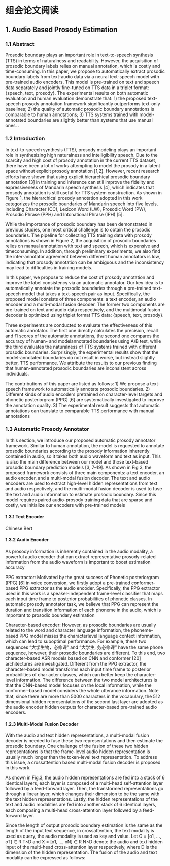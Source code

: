 # 组会论文阅读

## 1. Audio Based Prosody Estimation 

### 1.1 Abstract 

Prosodic boundary plays an important role in text-to-speech synthesis (TTS) in terms of naturalness and readability. However, the acquisition of prosodic boundary labels relies on manual annotation, which is costly and time-consuming. In this paper, we propose to automatically extract prosodic boundary labels from text-audio data via a neural text-speech model with pre-trained audio encoders. This model is pre-trained on text and speech data separately and jointly fine-tuned on TTS data in a triplet format: {speech, text, prosody}. The experimental results on both automatic evaluation and human evaluation demonstrate that: 1) the proposed text-speech prosody annotation framework significantly outperforms text-only baselines; 2) the quality of automatic prosodic boundary annotations is comparable to human annotations; 3) TTS systems trained with model-annotated boundaries are slightly better than systems that use manual ones. 
.
<!-- 韵律边界在语篇合成的自然度和可读性方面起着至关重要的作用。然而，韵律边界标签的获取依赖于人工标注，成本高、耗时长。在本文中，我们提出通过一个预先训练音频编码器的文本-语音神经模型，从文本-音频数据中自动提取韵律边界标签。该模型分别对文本和语音数据进行预训练，并对TTS数据进行联合微调，采用三组格式:{speech, text，韵律}。自动评价和人工评价的实验结果表明:1)本文提出的文本-语音韵律标注框架显著优于文本基准;2)韵律边界自动标注的质量与人工标注的质量相当;3)使用模型注释边界训练的TTS系统比使用人工边界训练的系统略好。 -->

### 1.2 Introduction 

In text-to-speech synthesis (TTS), prosody modeling plays an important role in synthesizing high naturalness and intelligibility speech. Due to the scarcity and high cost of prosody annotation in the current TTS dataset, there have been a lot of works attempting to model the prosody in a latent space without explicit prosody annotation [1,2]. However, recent research efforts have shown that using explicit hierarchical prosodic boundary annotation [3] in training and inference can still improve the fidelity and expressiveness of Mandarin speech synthesis [4], which indicates that prosody annotation is still useful for TTS system construction. As shown in Figure 1, the hierarchical prosody annotation adopted in this work categorizes the prosodic boundaries of Mandarin speech into five levels, including Character (CC), Lexicon Word (LW), Prosodic Word (PW), Prosodic Phrase (PPH) and Intonational Phrase (IPH) [5].

<!-- 在文本到语音合成(TTS)中，韵律建模在合成自然度高、可理解度高的语音中起着重要作用。由于当前TTS数据集中韵律注释的稀缺和成本较高，已有大量的研究试图在没有明确韵律注释的潜在空间中建模韵律[1,2]。然而，最近的研究表明，在训练和推理中使用显式层次韵律边界标注[3]仍然可以提高汉语语音合成[4]的保真度和表达性，这表明韵律边界标注在TTS系统构建中仍然是有用的。如图1所示，本文采用的韵律分级标注将普通话语音的韵律边界划分为五个层次，分别是字符(CC)、词汇(LW)、韵律词(PW)、韵律短语(PPH)和语调短语(IPH)[5]。 -->

While the importance of prosodic boundary has been demonstrated in previous studies, one most critical challenge is to obtain the prosodic boundaries. The pipeline for collecting TTS training data with prosody annotations is shown in Figure 2, the acquisition of prosodic boundaries relies on manual annotation with text and speech, which is expensive and timeconsuming. In addition, through preliminary experiments, we also find the inter-annotator agreement between different human annotators is low, indicating that prosody annotation can be ambiguous and the inconsistency may lead to difficulties in training models.

<!-- 虽然韵律边界的重要性已经在以往的研究中得到证实，但最关键的挑战是获得韵律边界。基于韵律标注的TTS训练数据采集管道如图2所示，韵律边界的获取依赖于文本和语音的人工标注，成本高且耗时。此外，通过初步实验，我们还发现不同的人类注释者之间的注释者之间的一致性较低，这表明韵律注释可能存在歧义，这种不一致性可能会导致模型的训练困难。 -->

In this paper, we propose to reduce the cost of prosody annotation and improve the label consistency via an automatic annotator. Our key idea is to automatically annotate the prosodic boundaries through a pre-trained text-speech model that takes a text-speech pair as input. Specifically, the proposed model consists of three components: a text encoder, an audio encoder and a multi-modal fusion decoder. The former two components are pre-trained on text and audio data respectively, and the multimodal fusion decoder is optimized using triplet format TTS data: {speech, text, prosody}.

<!-- 本文提出利用自动标注器来降低韵律标注的成本，提高标注的一致性。我们的关键思想是通过一个预先训练的文本-语音模型自动标注韵律边界，该模型以文本-语音对作为输入。具体地说，该模型由三个部分组成:文本编码器、音频编码器和多模态融合解码器。前两个分量分别对文本数据和音频数据进行预训练，利用三联格式TTS数据:{speech, text，韵律}对多模态融合解码器进行优化。 -->

Three experiments are conducted to evaluate the effectiveness of this automatic annotator. The first one directly calculates the precision, recall and f1 scores of the automatic annotations, the second one compares the accuracy of human- and modelannotated boundaries using A/B test, while the third evaluates the naturalness of TTS systems trained with different prosodic boundaries. Surprisingly, the experimental results show that the model-annotated boundaries do not result in worse, but instead slightly better, TTS performance. We attribute the results to our previous finding that human-annotated prosodic boundaries are inconsistent across individuals.

<!-- 通过三个实验来评价该自动标注器的有效性。第一种方法直接计算自动标注的precision、recall和f1得分，第二种方法使用A/B测试比较human- annotated boundary和model - annotated boundary的准确率，第三种方法评估不同韵律边界训练的TTS系统的自然度。令人惊讶的是，实验结果表明，模型注释的边界并没有导致更差的TTS性能，而是略有提高。我们将这一结果归因于我们之前的发现，人类注释的韵律边界在个体之间是不一致的。 -->

The contributions of this paper are listed as follows: 1) We propose a text-speech framework to automatically annotate prosodic boundaries. 2) Different kinds of audio encoders pretrained on character-level targets and phonetic posteriorgram (PPG) [6] are systematically investigated to improve the annotation quality. 3) The experimental result suggests that automatic annotations can translate to comparable TTS performance with manual annotations

<!-- 本文的主要贡献如下:1)提出了一种文本-语音自动标注韵律边界的框架。2)系统研究了不同类型的字符级目标和语音后置图(PPG)[6]预训练的音频编码器，以提高标注质量。3)实验结果表明，自动标注的TTS性能可与人工标注的TTS性能相媲美 -->


### 1.3 Automatic Prosody Annotator

In this section, we introduce our proposed automatic prosody annotator framework. Similar to human annotation, the model is requested to annotate prosodic boundaries according to the prosody information inherently contained in audio, so it takes both audio waveform and text as input. This is also the main difference between our model and those text-based prosodic boundary prediction models [3, 7–19]. As shown in Fig 3, the proposed framework consists of three main components: a text encoder, an audio encoder, and a multi-modal fusion decoder. The text and audio encoders are used to extract high-level hidden representations from text and audio respectively, and the multi-modal fusion decoder is used to fuse the text and audio information to estimate prosodic boundary. Since this model requires paired audio-prosody training data that are sparse and costly, we initialize our encoders with pre-trained models

<!-- 在本节中，我们将介绍我们提出的自动韵律注释器框架。与人类注释相似，模型需要根据音频中固有的韵律信息对韵律边界进行注释，因此它既以音频波形为输入，也以文本为输入。这也是我们的模型与基于文本的韵律边界预测模型的主要区别[3,7 - 19]。如图3所示，该框架由三个主要组件组成:文本编码器、音频编码器和多模态融合解码器。利用文本编码器和音频编码器分别从文本和音频中提取高级隐藏表示，利用多模态融合解码器融合文本和音频信息来估计韵律边界。由于这个模型需要成对的音频韵律训练数据，这些数据是稀疏和昂贵的，所以我们使用预先训练的模型初始化编码器 -->

#### 1.3.1 Text Encoder 

Chinese Bert 

#### 1.3.2 Audio Encoder 

As prosody information is inherently contained in the audio modality, a powerful audio encoder that can extract representative prosody-related information from the audio waveform is important to boost estimation accuracy

<!-- 由于韵律信息固有地包含在音频模态中，一种强大的音频编码器可以从音频波形中提取具有代表性的韵律相关信息，这对提高估计精度非常重要 -->

PPG extractor: Motivated by the great success of Phonetic posteriorgram (PPG) [6] in voice conversion, we firstly adopt a pre-trained conformer-based PPG extractor as the audio encoder. Specifically, the PPG extractor used in this work is a speaker-independent frame-level classifier that maps each input time frame to posterior probabilities of phonetic classes. In automatic prosody annotator task, we believe that PPG can represent the duration and transition information of each phoneme in the audio, which is important to prosodic boundary estimation

<!-- PPG提取器:基于语音后验图(Phonetic posteriorgram, PPG)[6]在语音转换方面的巨大成功，我们首先采用一个预先训练的基于一致性的PPG提取器作为音频编码器。具体来说，本研究中使用的PPG提取器是一个与说话者无关的帧级分类器，它将每个输入时间帧映射到语音类的后端概率。在自动韵律标注任务中，我们认为PPG可以表示音频中每个音素的持续时间和过渡信息，这对韵律边界估计很重要 -->

Character-based encoder: However, as prosodic boundaries are usually related to the word and character language information, the phoneme-based PPG model misses the characterlevel language context information, which can lead to suboptimal performance. For example, these two sequences ”大学生物，必修课” and ”大学生, 务必修课” have the same phone sequence, however, their prosodic boundaries are different. To this end, two character-based ASR models based on CNN and conformer [20] architectures are investigated. Different from the PPG extractor, the character-based model transforms each input time frame to posterior probabilities of char acter classes, which can better keep the character-level information. The difference between the two model architectures is that the CNN-based model focuses on the local information, while the conformer-based model considers the whole utterance information. Note that, since there are more than 5000 characters in the vocabulary, the 512 dimensional hidden representations of the second last layer are adopted as the audio encoder hidden outputs for character-based pre-trained audio encoders.

<!-- 基于字符的编码器:然而，韵律边界通常与单词和字符的语言信息有关，基于音素的PPG模型忽略了字符级的语言上下文信息，导致性能欠佳。例如,这两个序列”大学生物,必修课”和“大学生,务必修课”有相同的电话序列,然而,它们的韵律边界是不同的。为此，本文研究了两种基于CNN和构象[20]架构的基于字符的ASR模型。与PPG提取器不同的是，基于字符的模型将每个输入帧转换为字符类的后验概率，可以更好地保留字符级信息。两种模型架构的不同之处在于，基于cnn的模型关注的是局部信息，而基于从众者的模型考虑的是整个话语信息。需要注意的是，由于词汇表中有超过5000个字符，对于基于字符的预训练音频编码器，我们采用最后一层的512维隐藏表示作为音频编码器的隐藏输出。 -->

#### 1.2.3 Multi-Modal Fusion Decoder

With the audio and text hidden representations, a multi-modal fusion decoder is needed to fuse these two representations and then estimate the prosodic boundary. One challenge of the fusion of these two hidden representations is that the frame-level audio hidden representation is usually much longer than the token-level text representation. To address this issue, a crossattention based multi-modal fusion decoder is proposed in this work.

<!-- 对于音频和文本隐藏表示，需要一个多模态融合解码器来融合这两种表示，然后估计韵律边界。融合这两种隐藏表示的一个挑战是，帧级音频隐藏表示通常比标记级文本表示长得多。为了解决这一问题，本文提出了一种基于交叉注意的多模态融合解码器。 -->

As shown in Fig.3, the audio hidden representations are fed into a stack of 6 identical layers, each layer is composed of a multi-head self-attention layer followed by a feed-forward layer. Then, the transformed representations go through a linear layer, which changes their dimension to be the same with the text hidden representations. Lastly, the hidden representations of the text and audio modalities are fed into another stack of 6 identical layers, each composing a multi-head cross-attention layer followed by a feed-forward layer.

<!-- 如图3所示，音频隐藏表示被送入6个相同层的堆栈中，每一层由一个多头自我注意层和一个前馈层组成。然后，转换后的表示通过一个线性层，该层将其维数更改为与文本隐藏表示相同。最后，文本和音频模式的隐藏表示被送入另一个由6个相同层组成的堆栈，每个层构成一个多头部交叉注意层，然后是一个前馈层。 -->

Since the length of output prosodic boundary estimation is the same as the length of the input text sequence, in crossattention, the text modality is used as query, the audio modality is used as key and value. Let O = [o1, ..., oT] ∈ R T×D and X = [x1, ..., xN] ∈ R N×D denote the audio and text hidden input of the multi-head cross-attention layer respectively, where D is the dimension of the hidden representation. The fusion of the audio and text modality can be expressed as follows:


